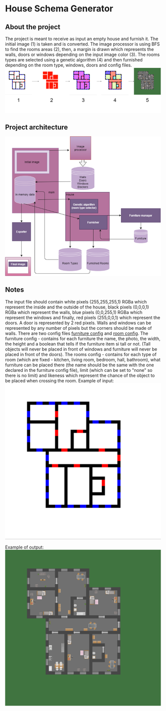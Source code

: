 # House Schema Generator


About the project
-----------------
The project is meant to receive as input an empty house and furnish it.
The initial image (1) is taken and is converted. The image processor is using BFS to find the rooms areas (2), then, a margin is drawn which represents the walls, doors or windows depending on the input image color (3). The rooms types are selected using a genetic algorithm (4) and then furnished depending on the room type, windows, doors and config files.
![transform](https://github.com/CoLuiza/houseschemagenerator/blob/master/readme/transform.png?raw=true)

Project architecture
--------------------
![diagram](https://github.com/CoLuiza/houseschemagenerator/blob/master/readme/diagram.png?raw=true)

Notes
-----
The input file should contain white pixels (255,255,255,1) RGBa which represent the inside and the outside of the house, black pixels (0,0,0,1) RGBa which represent the walls, blue pixels (0,0,255,1) RGBa which represent the windows and finally, red pixels (255,0,0,1) which represent the doors.
A door is represented by 2 red pixels. Walls and windows can be represented by any number of pixels but the corners should be made of walls.
There are two config files [furniture config](https://github.com/CoLuiza/houseschemagenerator/blob/master/furniture_config.json) and [room config](https://github.com/CoLuiza/houseschemagenerator/blob/master/room_config.json).
The furniture config - contains for each furniture the name, the photo, the width, the height and a boolean that tells if the furniture item si tall or not. (Tall objects will never be placed in front of windows and furniture will never be placed in front of the doors).
The rooms config - contains for each type of room (which are fixed - kitchen, living room, bedroom, hall, bathroom), what furniture can be placed there (the name should be the same with the one declared in the furniture config file), limit (which can be set to "none" so there is no limit) and likeness which represent the chance of the object to be placed when crossing the room.
Example of input:
![input](https://github.com/CoLuiza/houseschemagenerator/blob/master/readme/input.png?raw=true)


Example of output:
![output](https://github.com/CoLuiza/houseschemagenerator/blob/master/readme/output.png?raw=true)
